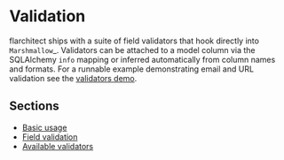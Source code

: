 # Validation

flarchitect ships with a suite of field validators that hook directly into
`Marshmallow`_.  Validators can be attached to a model column via the SQLAlchemy
`info` mapping or inferred automatically from column names and formats.
For a runnable example demonstrating email and URL validation see the [validators demo](https://github.com/lewis-morris/flarchitect/tree/master/demo/validators).

## Sections

- [Basic usage](basic-usage.md)
- [Field validation](field-validation.md)
- [Available validators](available-validators.md)
